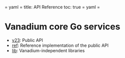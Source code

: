 = yaml =
title: API Reference
toc: true
= yaml =

# Vanadium core Go services

* [v23]: Public API
* [ref]: Reference implementation of the public API
* [lib]: Vanadium-independent libraries

[v23]: https://godoc.org/v.io/v23
[ref]: https://godoc.org/v.io/x/ref
[lib]: https://godoc.org/v.io/x/lib
[js-source]: https://github.com/vanadium/js
[npm]: https://www.npmjs.com/package/vanadium
